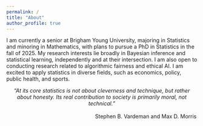```yaml
---
permalink: /
title: "About"
author_profile: true
---
```


I am currently a senior at Brigham Young University, majoring in Statistics and minoring in Mathematics, with plans to pursue a PhD in Statistics in the fall of 2025. My research interests lie broadly in Bayesian inference and statistical learning, independently and at their intersection. I am also open to conducting research related to algorithmic fairness and ethical AI. I am excited to apply statistics in diverse fields, such as economics, policy, public health, and sports. 

<div style="text-align: center; max-width: 500px; margin: auto;">
    <em>“At its core statistics is not about cleverness and technique, but rather about honesty. Its real contribution to society is primarily moral, not technical.”</em>
    <br><br>
    <div style="text-align: right;">Stephen B. Vardeman and Max D. Morris</div>
</div>

